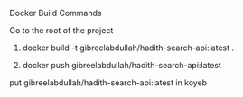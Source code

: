 Docker Build Commands

Go to the root of the project

1. docker build -t gibreelabdullah/hadith-search-api:latest .

2. docker push gibreelabdullah/hadith-search-api:latest

put gibreelabdullah/hadith-search-api:latest in koyeb